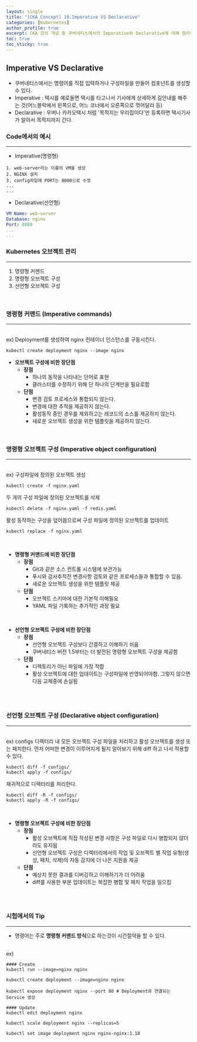 ```yaml
---
layout: single
title: "[CKA Concept] 10.Imperative VS Declarative"
categories: [Kubernetes]
author_profile: true
excerpt: CKA 강의 개념 중 쿠버네티스에서의 Imperative와 Declarative에 대해 정리한다. 
toc: true
toc_sticky: true
---
```


## Imperative VS Declarative
- 쿠버네티스에서는 명령어를 직접 입력하거나 구성파일을 만들어 컴포넌트를 생성할 수 있다.
- Imperative : 택시를 예로들면 택시를 타고나서 기사에게 상세하게 길안내를 해주는 것(어느블락에서 왼쪽으로, 어느 코너에서 오른쪽으로 꺾어달라 등)
- Declarative : 우버나 카카오택시 처럼 '목적지는 우리집이다'만 등록하면 택시기사가 알아서 목적지까지 간다.

### Code에서의 예시
-----------------------------
- Imperative(명령형)
```shell
1. web-server라는 이름의 VM을 생성
2. NGINX 설치
3. config파일에 PORT는 8080으로 수정
...
...
```

- Declarative(선언형)
```yml
VM Name: web-server
Database: nginx
Port: 8080
...
...
```

### Kubernetes 오브젝트 관리
---------------------------
1. 명령형 커맨드
2. 명령형 오브젝트 구성
3. 선언형 오브젝트 구성

<br>

### 명령형 커맨드 (Imperative commands)
--------------------
<br>ex) Deployment를 생성하여 nginx 컨테이너 인스턴스를 구동시킨다.
```shell
kubectl create deployment nginx --image nginx
```

- **오브젝트 구성에 비한 장단점**
    - **장점**
        - 하나의 동작을 나타내는 단어로 표현
        - 클러스터를 수정하기 위해 단 하나의 단계만을 필요로함
    - **단점**
        - 변경 검토 프로세스와 통합되지 않는다.
        - 변경에 대한 추적을 제공하지 않는다.
        - 활성동작 중인 경우를 제외하고는 레코드의 소스를 제공하지 않는다.
        - 새로운 오브젝트 생성을 위한 템플릿을 제공하지 않는다.

<br>

### 명령형 오브젝트 구성 (Imperative object configuration)
--------------------
<br>ex) 구성파일에 정의된 오브젝트 생성

```shell
kubectl create -f nginx.yaml
```

두 개의 구성 파일에 정의된 오브젝트를 삭제

```shell
kubectl delete -f nginx.yaml -f redis.yaml
```

활성 동작하는 구성을 덮어씀으로써 구성 파일에 정의된 오브젝트를 업데이트
```shell
kubectl replace -f nginx.yaml
```

<br>

- **명령형 커맨드에 비한 장단점**
    - **장점**
        - Git과 같은 소스 컨트롤 시스템에 보관가능
        - 푸시와 감사추적전 변경사항 검토와 같은 프로세스들과 통합할 수 있음.
        - 새로운 오브젝트 생성을 위한 템플릿 제공
    - **단점**
        - 오브젝트 스키마에 대한 기본적 이해필요
        - YAML 파일 기록하는 추가적인 과정 필요

<br>

- **선언형 오브젝트 구성에 비한 장단점**
    - **장점**
        - 선언형 오브젝트 구성보다 간결하고 이해하기 쉬움
        - 쿠버네티스 버전 1.5부터는 더 발전된 명령형 오브젝트 구성을 제공함
    - **단점**
        - 디렉토리가 아닌 파일에 가장 적합
        - 활성 오브젝트에 대한 업데이트는 구성파일에 반영되어야함. 그렇지 않으면 다음 교체중에 손실됨

<br><br>


### 선언형 오브젝트 구성 (Declarative object configuration)
--------------------
<br>ex) configs 디렉터리 내 모든 오브젝트 구성 파일을 처리하고 활성 오브젝트를 생성 또는 패치한다. 먼저 어떠한 변경이 이루어지게 될지 알아보기 위해 diff 하고 나서 적용할 수 있다.
```shell
kubectl diff -f configs/
kubectl apply -f configs/
```

재귀적으로 디렉터리를 처리한다.
```shell
kubectl diff -R -f configs/
kubectl apply -R -f configs/
```
<br>

- **명령형 오브젝트 구성에 비한 장단점**
    - **장점**
        - 활성 오브젝트에 직접 작성된 변경 사항은 구성 파일로 다시 병합되지 않더라도 유지됨
        - 선언형 오브젝트 구성은 디렉터리에서의 작업 및 오브젝트 별 작업 유형(생성, 패치, 삭제)의 자동 감지에 더 나은 지원을 제공
    - **단점**
        - 예상치 못한 결과를 디버깅하고 이해하기가 더 어려움
        - diff를 사용한 부분 업데이트는 복잡한 병합 및 패치 작업을 일으킴

<br><br>


### 시험에서의 Tip
--------------------
- 명령어는 주로 **명령형 커맨드 방식**으로 하는것이 시간절약을 할 수 있다.

<br>ex)<br>

```shell
#### Create
kubectl run --image=nginx nginx

kubectl create deployment --image=nginx nginx

kubectl expose deployment nginx --port 80 # Deployment와 연결되는 Service 생성

#### Update
kubectl edit deployment nginx

kubectl scale deployment nginx --replicas=5

kubectl set image deployment nginx nginx-nginx:1.18
```
